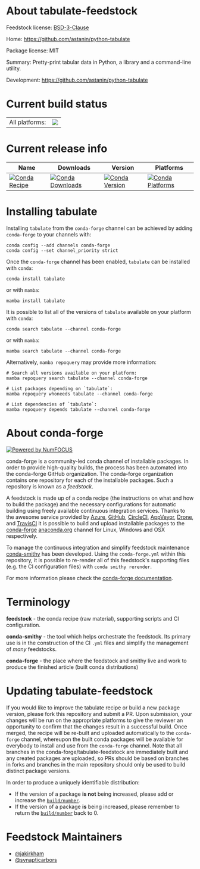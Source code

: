 About tabulate-feedstock
========================

Feedstock license: [BSD-3-Clause](https://github.com/conda-forge/tabulate-feedstock/blob/main/LICENSE.txt)

Home: https://github.com/astanin/python-tabulate

Package license: MIT

Summary: Pretty-print tabular data in Python, a library and a command-line utility.

Development: https://github.com/astanin/python-tabulate

Current build status
====================


<table><tr><td>All platforms:</td>
    <td>
      <a href="https://dev.azure.com/conda-forge/feedstock-builds/_build/latest?definitionId=4376&branchName=main">
        <img src="https://dev.azure.com/conda-forge/feedstock-builds/_apis/build/status/tabulate-feedstock?branchName=main">
      </a>
    </td>
  </tr>
</table>

Current release info
====================

| Name | Downloads | Version | Platforms |
| --- | --- | --- | --- |
| [![Conda Recipe](https://img.shields.io/badge/recipe-tabulate-green.svg)](https://anaconda.org/conda-forge/tabulate) | [![Conda Downloads](https://img.shields.io/conda/dn/conda-forge/tabulate.svg)](https://anaconda.org/conda-forge/tabulate) | [![Conda Version](https://img.shields.io/conda/vn/conda-forge/tabulate.svg)](https://anaconda.org/conda-forge/tabulate) | [![Conda Platforms](https://img.shields.io/conda/pn/conda-forge/tabulate.svg)](https://anaconda.org/conda-forge/tabulate) |

Installing tabulate
===================

Installing `tabulate` from the `conda-forge` channel can be achieved by adding `conda-forge` to your channels with:

```
conda config --add channels conda-forge
conda config --set channel_priority strict
```

Once the `conda-forge` channel has been enabled, `tabulate` can be installed with `conda`:

```
conda install tabulate
```

or with `mamba`:

```
mamba install tabulate
```

It is possible to list all of the versions of `tabulate` available on your platform with `conda`:

```
conda search tabulate --channel conda-forge
```

or with `mamba`:

```
mamba search tabulate --channel conda-forge
```

Alternatively, `mamba repoquery` may provide more information:

```
# Search all versions available on your platform:
mamba repoquery search tabulate --channel conda-forge

# List packages depending on `tabulate`:
mamba repoquery whoneeds tabulate --channel conda-forge

# List dependencies of `tabulate`:
mamba repoquery depends tabulate --channel conda-forge
```


About conda-forge
=================

[![Powered by
NumFOCUS](https://img.shields.io/badge/powered%20by-NumFOCUS-orange.svg?style=flat&colorA=E1523D&colorB=007D8A)](https://numfocus.org)

conda-forge is a community-led conda channel of installable packages.
In order to provide high-quality builds, the process has been automated into the
conda-forge GitHub organization. The conda-forge organization contains one repository
for each of the installable packages. Such a repository is known as a *feedstock*.

A feedstock is made up of a conda recipe (the instructions on what and how to build
the package) and the necessary configurations for automatic building using freely
available continuous integration services. Thanks to the awesome service provided by
[Azure](https://azure.microsoft.com/en-us/services/devops/), [GitHub](https://github.com/),
[CircleCI](https://circleci.com/), [AppVeyor](https://www.appveyor.com/),
[Drone](https://cloud.drone.io/welcome), and [TravisCI](https://travis-ci.com/)
it is possible to build and upload installable packages to the
[conda-forge](https://anaconda.org/conda-forge) [anaconda.org](https://anaconda.org/)
channel for Linux, Windows and OSX respectively.

To manage the continuous integration and simplify feedstock maintenance
[conda-smithy](https://github.com/conda-forge/conda-smithy) has been developed.
Using the ``conda-forge.yml`` within this repository, it is possible to re-render all of
this feedstock's supporting files (e.g. the CI configuration files) with ``conda smithy rerender``.

For more information please check the [conda-forge documentation](https://conda-forge.org/docs/).

Terminology
===========

**feedstock** - the conda recipe (raw material), supporting scripts and CI configuration.

**conda-smithy** - the tool which helps orchestrate the feedstock.
                   Its primary use is in the construction of the CI ``.yml`` files
                   and simplify the management of *many* feedstocks.

**conda-forge** - the place where the feedstock and smithy live and work to
                  produce the finished article (built conda distributions)


Updating tabulate-feedstock
===========================

If you would like to improve the tabulate recipe or build a new
package version, please fork this repository and submit a PR. Upon submission,
your changes will be run on the appropriate platforms to give the reviewer an
opportunity to confirm that the changes result in a successful build. Once
merged, the recipe will be re-built and uploaded automatically to the
`conda-forge` channel, whereupon the built conda packages will be available for
everybody to install and use from the `conda-forge` channel.
Note that all branches in the conda-forge/tabulate-feedstock are
immediately built and any created packages are uploaded, so PRs should be based
on branches in forks and branches in the main repository should only be used to
build distinct package versions.

In order to produce a uniquely identifiable distribution:
 * If the version of a package **is not** being increased, please add or increase
   the [``build/number``](https://docs.conda.io/projects/conda-build/en/latest/resources/define-metadata.html#build-number-and-string).
 * If the version of a package **is** being increased, please remember to return
   the [``build/number``](https://docs.conda.io/projects/conda-build/en/latest/resources/define-metadata.html#build-number-and-string)
   back to 0.

Feedstock Maintainers
=====================

* [@jakirkham](https://github.com/jakirkham/)
* [@synapticarbors](https://github.com/synapticarbors/)

